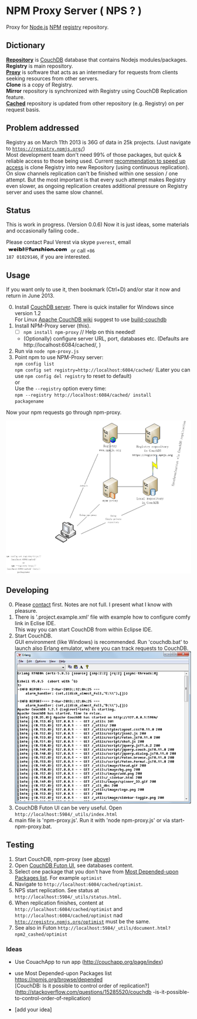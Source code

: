 <!--
[npm-proxy](https://github.com/PaulVI/npm-proxy/)
-->

# NPM Proxy Server ( NPS ? )

Proxy for [Node.js](http://www.nodejs.org/) [NPM](https://npmjs.org/doc/README.html) [registry](https://npmjs.org) repository.

## Dictionary

[**Repository**](http://en.wikipedia.org/wiki/Software_repository) is [CouchDB](http://couchdb.apache.org/)
 database that contains Nodejs modules/packages.  
**Registry** is main repository.  
[**Proxy**](http://en.wikipedia.org/wiki/Proxy_server) is software that acts
 as an intermediary for requests from clients seeking resources from other servers.  
**Clone** is a copy of Registry.   
**Mirror** repository is synchronized with Registry using CouchDB Replication feature.  
[**Cached**](http://en.wikipedia.org/wiki/Cache_%28computing%29) repository is updated from other repository (e.g. Registry) on per request basis.  

## Problem addressed

Registry as on March 11th 2013 is 36G of data in 25k projects. (Just navigate to <code>https://registry.npmjs.org/</code>)  
Most development team don't need 99% of those packages, but quick & reliable access to those being used. 
Current [recommendation to speed up access](https://github.com/isaacs/npm/blob/master/doc/cli/registry.md#can-i-run-my-own-private-registry) 
is clone Registry into new Repository (using continuous replication).  
On slow channels replication can't be finished within one session / one attempt. 
But the most important is that every such attempt makes Registry even slower, as ongoing replication creates additional pressure on Registry server 
and uses the same slow channel.

## Status 

This is work in progress. (Version 0.0.6)
Now it is just ideas, some materials and occasionally failing code.. 

Please contact Paul Verest via skype <code>pverest</code>, email ![email](public/weibl-funshion-com2.PNG)
 or call <code>+86 187 01029146</code>, if you are interested.

## Usage

If you want only to use it, then bookmark (Ctrl+D) and/or star it now and return in June 2013.

0. Install [CouchDB server](http://couchdb.apache.org/#download).
	There is quick installer for Windows since version 1.2  
	For Linux [Apache CouchDB wiki](http://wiki.apache.org/couchdb/Installing_on_Ubuntu)
	 suggest to use [build-couchdb](https://github.com/iriscouch/build-couchdb)
1. Install NPM-Proxy server (this).
	- [ ] <code>npm install npm-proxy</code> // Help on this needed!
	- (Optionally) configure server URL, port, databases etc. (Defaults are http://localhost:6084/cached/, )
2. Run via <code>node npm-proxy.js</code>		
2. Point npm to use NPM-Proxy server:  
	<code>npm config list</code>  
	<code>npm config set registry=http://localhost:6084/cached/</code>
	(Later you can use <code>npm config del registry</code> to reset to default)  
	or  
	Use the <code>--registry</code> option every time:  
	<code>npm --registry http://localhost:6084/cached/ install packagename</code> 
	
Now your npm requests go through npm-proxy.	

![diagram.png](diagram.png)

## Developing

0. Please [contact](#status) first. Notes are not full. I present what I know with pleasure.
1. There is '.project.example.xml' file with example how to configure comfy link in Eclise IDE.   
	This way you can start CouchDB from within Eclipse IDE.
1. Start CouchDB.  
	GUI environment (like Windows) is recommended. Run 'couchdb.bat' to launch also Erlang emulator, where you can track requests to CouchDB.  
![Erlang_emulator](public/Erlang_emulator.png)
2. CouchDB Futon UI can be very useful. Open <code>http://localhost:5984/_utils/index.html</code>
2. main file is 'npm-proxy.js'. Run it with 'node npm-proxy.js' or via start-npm-proxy.bat.

## Testing

1. Start CouchDB, npm-proxy (see [above](http://#developing))
2. Open [CouchDB Futon UI](http://localhost:5984/_utils/), see databases content.
3. Select one package that you don't have from [Most Depended-upon Packages list](https://npmjs.org/browse/depended).
 For example <code>optimist</code>
4. Navigate to <code>http://localhost:6084/cached/optimist</code>.
5. NPS start replication. See status at <code>http://localhost:5984/_utils/status.html</code>.
6. When replication finishes, content at <code>http://localhost:6084/cached/optimist</code>
 and <code>http://localhost:6084/cached/optimist</code> nad <code>http://registry.npmjs.org/optimist</code>
 must be the same.
7. See also in Futon <code>http://localhost:5984/_utils/document.html?npm2_cashed/optimist</code>
   
### Ideas

* Use CouachApp to run app (http://couchapp.org/page/index)
 
* use Most Depended-upon Packages list https://npmjs.org/browse/depended  
[CouchDB: Is it possible to control order of replication?](http://stackoverflow.com/questions/15285520/couchdb
-is-it-possible-to-control-order-of-replication)

* [add your idea]
 